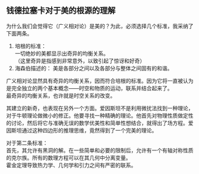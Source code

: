 ## 钱德拉塞卡对于美的根源的理解

为什么我们会觉得它（广义相对论）是美的？为此，必须选择几个标准，我采纳了下面两条。  

1. 培根的标准：  
  一切绝妙的美都显示出奇异的均衡关系。  
  （这里奇异是指感到非常意外，以致引起了惊讶和好奇）
2. 海森伯描述的：
  美是各部分之间以及各部分与整体之间固有的和谐。  

广义相对论显然具有奇异的均衡关系，因而符合培根的标准。因为它将一直被认为是完全独立的两个基本概念——时空和物质的运动，联系并结合起来了。  
最奇异的均衡关系，也许就是时空关系的改变。  

其建立的新奇，也表现在另外一个方面。爱因斯坦不是利用微扰法找到一种理论，对于牛顿理论做微小的修正。他要寻找一种精确的理论。他首先对物理性质做定性的讨论，然后将它与准确无误的数学优美性和简单性想结合，就得出了场方程。爱因斯坦通过这种四边形的推理思维，竟然得到了一个完美的理论。  

对于第二条标准：  
首先，其允许有黑洞的解。在一些简单和必要的限制后，允许有一个有轴对称性质的克尔族。所有的数理方程可以在其几何中分离变量。  
霍金定理导致热力学、几何学和引力之间有严密的联系。  
